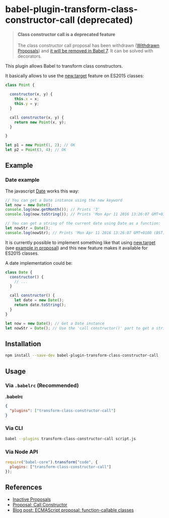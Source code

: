 # babel-plugin-transform-class-constructor-call (deprecated)

> #### Class constructor call is a deprecated feature
> 
> The class constructor call proposal has been withdrawn ([Withdrawn Proposals](https://github.com/tc39/ecma262/blob/master/withdrawn-proposals.md#withdrawn-proposals)) and [it will be removed in Babel 7](https://github.com/babel/babel/wiki/Babel-7). It can be solved with decorators.

This plugin allows Babel to transform class constructors.

It basically allows to use the [new.target](http://mdn.io/new.target) feature on ES2015 classes:

```js
class Point {

  constructor(x, y) {
    this.x = x;
    this.y = y;
  }

  call constructor(x, y) {
    return new Point(x, y);
  }

}

let p1 = new Point(1, 2); // OK
let p2 = Point(3, 4); // OK
```

## Example

### Date example
The javascript [Date](http://mdn.io/date) works this way:

```js
// You can get a Date instance using the new keyword
let now = new Date();
console.log(now.getMonth()); // Prints '3'
console.log(now.toString()); // Prints 'Mon Apr 11 2016 13:26:07 GMT+0100 (BST)'

// You can get a string of the current date using Date as a function:
let nowStr = Date();
console.log(nowStr); // Prints 'Mon Apr 11 2016 13:26:07 GMT+0100 (BST)'
```

It is currently possible to implement something like that using [new.target](http://mdn.io/new.target) (see [example in proposal](https://github.com/tc39/ecma262/blob/master/workingdocs/callconstructor.md#motivating-example)) and this new feature makes it available for ES2015 classes.

A date implementation could be:

```js
class Date {
  constructor() {
    // ...
  }

  call constructor() {
    let date = new Date();
    return date.toString();
  }
}

let now = new Date(); // Get a Date instance
let nowStr = Date(); // Use the 'call constructor()' part to get a string value of the current date
```

## Installation

```sh
npm install --save-dev babel-plugin-transform-class-constructor-call
```

## Usage

### Via `.babelrc` (Recommended)

**.babelrc**

```json
{
  "plugins": ["transform-class-constructor-call"]
}
```

### Via CLI

```sh
babel --plugins transform-class-constructor-call script.js
```

### Via Node API

```javascript
require("babel-core").transform("code", {
  plugins: ["transform-class-constructor-call"]
});
```

## References

* [Inactive Proposals](https://github.com/tc39/proposals/blob/master/inactive-proposals.md)
* [Proposal: Call Constructor](https://github.com/tc39/ecma262/blob/master/workingdocs/callconstructor.md)
* [Blog post: ECMAScript proposal: function-callable classes](http://www.2ality.com/2015/10/call-constructor-esprop.html)
